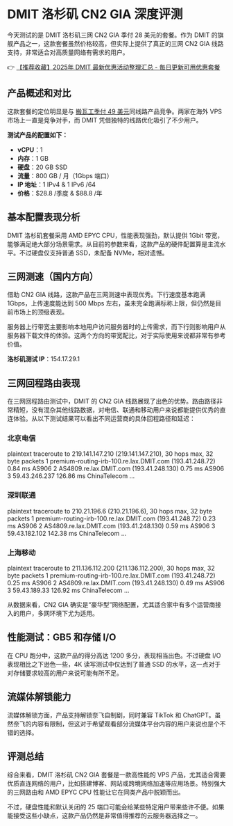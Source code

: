 # DMIT 洛杉矶 CN2 GIA 深度评测

今天测试的是 DMIT 洛杉矶三网 CN2 GIA 季付 28 美元的套餐。作为 DMIT 的旗舰产品之一，这款套餐虽然价格较高，但实际上提供了真正的三网 CN2 GIA 线路支持，非常适合对高质量网络有需求的用户。

👉 [【推荐收藏】2025年 DMIT 最新优惠活动整理汇总 - 每日更新可用优惠套餐](https://bit.ly/dmit_coupon)

## 产品概述和对比

这款套餐的定位明显是与 [搬瓦工季付 49 美元](https://bit.ly/Rack_Nerd)同线路产品竞争。两家在海外 VPS 市场上一直是竞争对手，而 DMIT 凭借独特的线路优化吸引了不少用户。

**测试产品的配置如下：**

- **vCPU**：1
- **内存**：1 GB
- **硬盘**：20 GB SSD
- **流量**：800 GB / 月（1Gbps 端口）
- **IP 地址**：1 IPv4 & 1 IPv6 /64
- **价格**：$28.8 /季度 & $88.8 /年

## 基本配置表现分析

DMIT 洛杉矶套餐采用 AMD EPYC CPU，性能表现强劲，默认提供 1Gbit 带宽，能够满足绝大部分场景需求。从目前的参数来看，这款产品的硬件配置算是主流水平。不过硬盘仅支持普通 SSD，未配备 NVMe，相对遗憾。

## 三网测速（国内方向）

借助 CN2 GIA 线路，这款产品在三网测速中表现优秀。下行速度基本跑满 1Gbps，上传速度能达到 500 Mbps 左右，虽未完全跑满标称上限，但仍然是目前市场上的顶级表现。

服务器上行带宽主要影响本地用户访问服务器时的上传需求，而下行则影响用户从服务器下载文件的体验。这两个方向的带宽配比，对于实际使用来说都非常有参考价值。

**洛杉矶测试 IP**：154.17.29.1

## 三网回程路由表现

在三网回程路由测试中，DMIT 的 CN2 GIA 线路展现了出色的优势。路由路径非常精短，没有混杂其他线路数据，对电信、联通和移动用户来说都能提供优秀的直连体验。从以下测试结果可以看出不同运营商的具体回程路径和延迟：

### 北京电信
plaintext
traceroute to 219.141.147.210 (219.141.147.210), 30 hops max, 32 byte packets
 1  premium-routing-irb-100.re.lax.DMIT.com (193.41.248.72)  0.84 ms  AS906
 2  AS4809.re.lax.DMIT.com (193.41.248.130)  0.75 ms  AS906
 3  59.43.246.237  126.86 ms  ChinaTelecom
...


### 深圳联通
plaintext
traceroute to 210.21.196.6 (210.21.196.6), 30 hops max, 32 byte packets
 1  premium-routing-irb-100.re.lax.DMIT.com (193.41.248.72)  0.23 ms  AS906
 2  AS4809.re.lax.DMIT.com (193.41.248.130)  0.59 ms  AS906
 3  59.43.182.102  142.38 ms  ChinaTelecom
...


### 上海移动
plaintext
traceroute to 211.136.112.200 (211.136.112.200), 30 hops max, 32 byte packets
 1  premium-routing-irb-100.re.lax.DMIT.com (193.41.248.72)  0.25 ms  AS906
 2  AS4809.re.lax.DMIT.com (193.41.248.130)  0.49 ms  AS906
 3  59.43.189.33  126.92 ms  ChinaTelecom
...


从数据来看，CN2 GIA 确实是“豪华型”网络配置，尤其适合家中有多个运营商接入的用户，多网环境下尤为适用。

## 性能测试：GB5 和存储 I/O

在 CPU 跑分中，这款产品的得分高达 1200 多分，表现相当出色。不过硬盘 I/O 表现相比之下逊色一些，4K 读写测试中仅达到了普通 SSD 的水平，这一点对于对存储要求较高的用户来说可能有所不足。

## 流媒体解锁能力

流媒体解锁方面，产品支持解锁奈飞自制剧，同时兼容 TikTok 和 ChatGPT。虽然奈飞的内容有限制，但这对于希望观看部分流媒体平台内容的用户来说也是个不错的选择。

## 评测总结

综合来看，DMIT 洛杉矶 CN2 GIA 套餐是一款高性能的 VPS 产品，尤其适合需要优质直连网络的用户，比如搭建博客、网站或跨境网络加速等应用场景。特别强大的三网路由和 AMD EPYC CPU 性能让它在同类产品中脱颖而出。

不过，硬盘性能和默认关闭的 25 端口可能会给某些特定用户带来些许不便。如果能接受这些小缺点，这款产品仍然是非常值得推荐的云服务器选择之一。